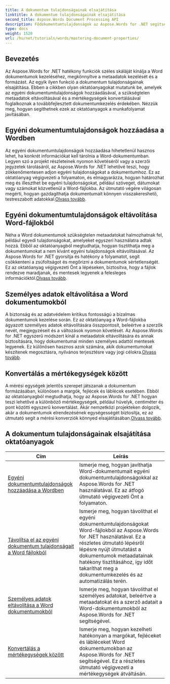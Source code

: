 ```yaml
---
title: A dokumentum tulajdonságainak elsajátítása
linktitle: A dokumentum tulajdonságainak elsajátítása
second_title: Aspose.Words Document Processing API
description: Fődokumentumtulajdonságok az Aspose.Words for .NET segítségével. Ezekkel a könnyen követhető oktatóanyagokkal ismerkedjen meg a Word-dokumentumok mértékegységeinek hozzáadásával, eltávolításával és konvertálásával.
type: docs
weight: 1520
url: /hu/net/tutorials/words/mastering-document-properties/
---
```

## Bevezetés  

Az Aspose.Words for .NET hatékony funkciók széles skáláját kínálja a Word dokumentumok kezeléséhez, megkönnyítve a metaadatok kezelését és a formázást. Az egyik ilyen funkció a dokumentum tulajdonságainak elsajátítása. Ebben a cikkben olyan oktatóanyagokat mutatunk be, amelyek az egyéni dokumentumtulajdonságok hozzáadásával, a szükségtelen metaadatok eltávolításával és a mértékegységek konvertálásával foglalkoznak a továbbfejlesztett dokumentumkezelés érdekében. Nézzük meg, hogyan segíthetnek ezek az oktatóanyagok a munkafolyamat javításában.

## Egyéni dokumentumtulajdonságok hozzáadása a Wordben  

Az egyéni dokumentumtulajdonságok hozzáadása hihetetlenül hasznos lehet, ha konkrét információkat kell tárolnia a Word-dokumentumban. Legyen szó a projekt részleteinek nyomon követéséről vagy a szerzői jegyzetek tárolásáról, az Aspose.Words for .NET lehetővé teszi, hogy zökkenőmentesen adjon egyéni tulajdonságokat a dokumentumhoz. Ez az oktatóanyag végigvezeti a folyamaton, és elmagyarázza, hogyan határozhat meg és illeszthet be egyéni tulajdonságokat, például szöveget, dátumokat vagy számokat közvetlenül a Word-fájlokba. Az útmutató végére világosan megérti, hogyan gazdagíthatja dokumentumait könnyen visszakereshető, testreszabott adatokkal.[Olvass tovább](./adding-custom-document-properties-in-word/).

## Egyéni dokumentumtulajdonságok eltávolítása Word-fájlokból  

Néha a Word dokumentumok szükségtelen metaadatokat halmozhatnak fel, például egyedi tulajdonságokat, amelyeket egyszeri használatra adtak hozzá. Ebből az oktatóanyagból megtudhatja, hogyan tisztíthatja meg a dokumentumokat a nem kívánt egyéni tulajdonságok eltávolításával. Az Aspose.Words for .NET gyorsítja és hatékony a folyamatot, segít csökkenteni a zsúfoltságot és megőrizni a dokumentumok sértetlenségét. Ez az oktatóanyag végigvezeti Önt a lépéseken, biztosítva, hogy a fájlok rendezve maradjanak, és mentesek legyenek a felesleges információktól.[Olvass tovább](./remove-custom-document-properties-in-word-files/).

## Személyes adatok eltávolítása a Word dokumentumokból  

 A biztonság és az adatvédelem kritikus fontosságú a bizalmas dokumentumok kezelése során. Ez az oktatóanyag a Word-fájlokba ágyazott személyes adatok eltávolítására összpontosít, beleértve a szerzők nevét, megjegyzéseit és a változások nyomon követését. Az Aspose.Words for .NET egyszerű módszert kínál a metaadatok eltávolítására és annak biztosítására, hogy dokumentumai minden személyes adattól mentesek legyenek. Ez különösen hasznos azok számára, akik dokumentumokat készítenek megosztásra, nyilvános terjesztésre vagy jogi célokra.[Olvass tovább](./remove-personal-information-word-document/).

## Konvertálás a mértékegységek között  

 A mérési egységek jelentős szerepet játszanak a dokumentum formázásában, különösen a margók, fejlécek és láblécek esetében. Ebből az oktatóanyagból megtudhatja, hogy az Aspose.Words for .NET hogyan teszi lehetővé a különböző mértékegységek, például hüvelyk, centiméter és pont közötti egyszerű konvertálást. Akár nemzetközi projekteken dolgozik, akár a dokumentumok elrendezésének egységességét biztosítja, ez az útmutató segít a mérési konverziók könnyed elsajátításában.[Olvass tovább](./converting-between-measurement-units/).

 ## A dokumentum tulajdonságainak elsajátítása oktatóanyagok
| Cím | Leírás |
| --- | --- |
| [Egyéni dokumentumtulajdonságok hozzáadása a Wordben](./adding-custom-document-properties-in-word/) | Ismerje meg, hogyan javíthatja Word-dokumentumait egyéni dokumentumtulajdonságokkal az Aspose.Words for .NET használatával. Ez az átfogó útmutató végigvezeti Önt a folyamaton. |
| [Távolítsa el az egyéni dokumentum tulajdonságait a Word fájlokból](./remove-custom-document-properties-in-word-files/) | Ismerje meg, hogyan távolíthat el egyéni dokumentumtulajdonságokat Word-fájlokból az Aspose.Words for .NET használatával. Ez a részletes útmutató lépésről lépésre nyújt útmutatást a dokumentumok metaadatainak hatékony tisztításához, így időt takaríthat meg a dokumentumkezelés és az automatizálás terén. |
| [Személyes adatok eltávolítása a Word dokumentumokból](./remove-personal-information-word-document/) | Ismerje meg, hogyan távolíthat el személyes adatokat, beleértve a metaadatokat és a szerző adatait a Word-dokumentumokból az Aspose.Words for .NET segítségével. |
| [Konvertálás a mértékegységek között](./converting-between-measurement-units/) | Ismerje meg, hogyan kezelheti hatékonyan a margókat, fejléceket és lábléceket Word dokumentumokban az Aspose.Words for .NET segítségével. Ez a részletes útmutató végigvezeti a mértékegységek átváltásán. |
